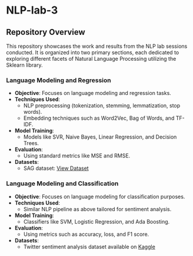 # NLP-lab-3

## Repository Overview

This repository showcases the work and results from the NLP lab sessions conducted. It is organized into two primary sections, each dedicated to exploring different facets of Natural Language Processing utilizing the Sklearn library.

### Language Modeling and Regression

- **Objective**: Focuses on language modeling and regression tasks.
- **Techniques Used**:
  - NLP preprocessing (tokenization, stemming, lemmatization, stop words).
  - Embedding techniques such as Word2Vec, Bag of Words, and TF-IDF.
- **Model Training**:
  - Models like SVR, Naive Bayes, Linear Regression, and Decision Trees.
- **Evaluation**:
  - Using standard metrics like MSE and RMSE.
- **Datasets**:
  - SAG dataset: [View Dataset](https://github.com/dbbrandt/short_answer_granding_capstone_project/blob/master/data/sag/answers.csv)

### Language Modeling and Classification

- **Objective**: Focuses on language modeling for classification purposes.
- **Techniques Used**:
  - Similar NLP pipeline as above tailored for sentiment analysis.
- **Model Training**:
  - Classifiers like SVM, Logistic Regression, and Ada Boosting.
- **Evaluation**:
  - Using metrics such as accuracy, loss, and F1 score.
- **Datasets**:
  - Twitter sentiment analysis dataset available on [Kaggle](https://www.kaggle.com/datasets/jp797498e/twitter-entity-sentiment-analysis)
